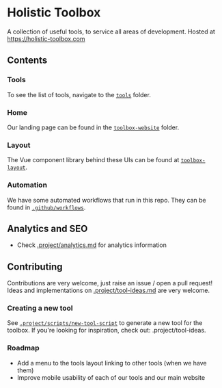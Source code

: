 # Holistic Toolbox

A collection of useful tools, to service all areas of development. Hosted at https://holistic-toolbox.com

## Contents

### Tools
To see the list of tools, navigate to the [`tools`](/tools) folder.

### Home
Our landing page can be found in the [`toolbox-website`](/toolbox-website) folder.

### Layout
The Vue component library behind these UIs can be found at [`toolbox-layout`](/toolbox-layout).

### Automation
We have some automated workflows that run in this repo. They can be found in [`.github/workflows`](/.github/workflows).

## Analytics and SEO
- Check [.project/analytics.md](/.project/analytics.md) for analytics information

## Contributing
Contributions are very welcome, just raise an issue / open a pull request! Ideas and implementations on [.project/tool-ideas.md](/.project/tool-ideas.md) are very welcome.


### Creating a new tool
See [`.project/scripts/new-tool-script`](.project/scripts/new-tool-script) to generate a new tool for the toolbox. If you're looking for inspiration, check out: .project/tool-ideas.

### Roadmap
- Add a menu to the tools layout linking to other tools (when we have them)
- Improve mobile usability of each of our tools and our main website
